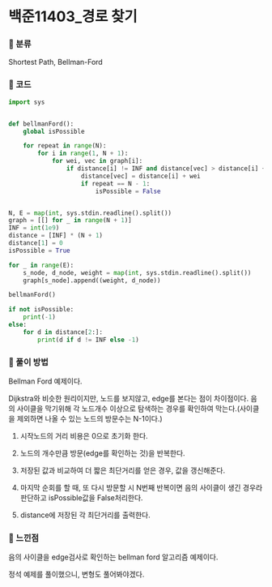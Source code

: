 # 백준11403\_경로 찾기

### &#127822; 분류

Shortest Path, Bellman-Ford

### &#127822; 코드

```python
import sys


def bellmanFord():
    global isPossible

    for repeat in range(N):
        for i in range(1, N + 1):
            for wei, vec in graph[i]:
                if distance[i] != INF and distance[vec] > distance[i] + wei:
                    distance[vec] = distance[i] + wei
                    if repeat == N - 1:
                        isPossible = False


N, E = map(int, sys.stdin.readline().split())
graph = [[] for _ in range(N + 1)]
INF = int(1e9)
distance = [INF] * (N + 1)
distance[1] = 0
isPossible = True

for _ in range(E):
    s_node, d_node, weight = map(int, sys.stdin.readline().split())
    graph[s_node].append((weight, d_node))

bellmanFord()

if not isPossible:
    print(-1)
else:
    for d in distance[2:]:
        print(d if d != INF else -1)
```

### &#127822; 풀이 방법

Bellman Ford 예제이다.

Dijkstra와 비슷한 원리이지만, 노드를 보지않고, edge를 본다는 점이 차이점이다. 음의 사이클을 막기위해 각 노드개수 이상으로 탐색하는 경우를 확인하여 막는다.(사이클을 제외하면 나올 수 있는 노드의 방문수는 N-1이다.)

1. 시작노드의 거리 비용은 0으로 초기화 한다.

2. 노드의 개수만큼 방문(edge를 확인하는 것)을 반복한다.

3. 저장된 값과 비교하여 더 짧은 최단거리를 얻은 경우, 값을 갱신해준다.

4. 마지막 순회를 할 때, 또 다시 방문할 시 N번째 반복이면 음의 사이클이 생긴 경우라 판단하고 isPossible값을 False처리한다.

5. distance에 저장된 각 최단거리를 출력한다.

### &#127822; 느낀점

음의 사이클을 edge검사로 확인하는 bellman ford 알고리즘 예제이다.

정석 예제를 풀이했으니, 변형도 풀어봐야겠다.